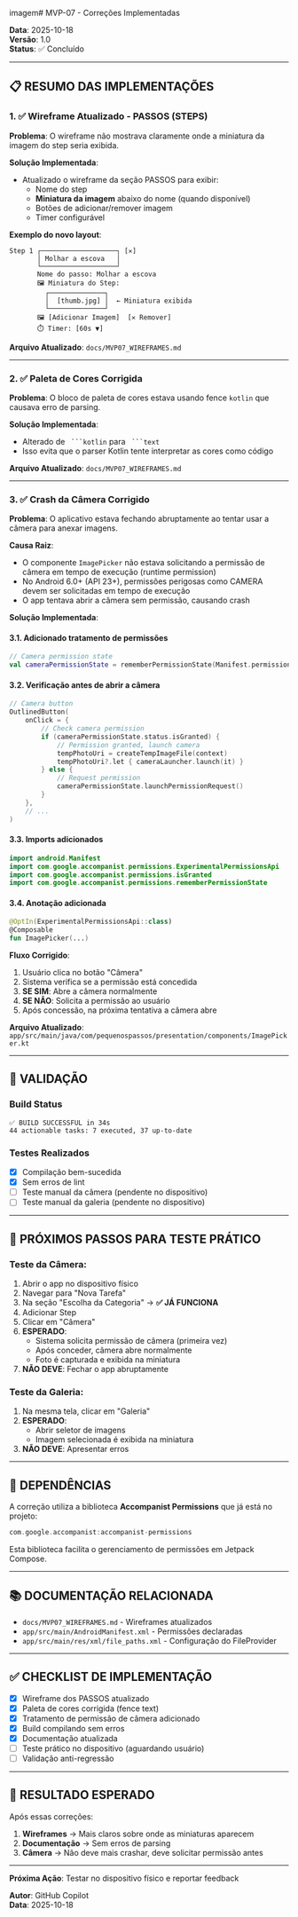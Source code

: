 imagem# MVP-07 - Correções Implementadas

**Data**: 2025-10-18  
**Versão**: 1.0  
**Status**: ✅ Concluído

---

## 📋 RESUMO DAS IMPLEMENTAÇÕES

### 1. ✅ Wireframe Atualizado - PASSOS (STEPS)

**Problema**: O wireframe não mostrava claramente onde a miniatura da imagem do step seria exibida.

**Solução Implementada**:
- Atualizado o wireframe da seção PASSOS para exibir:
  - Nome do step
  - **Miniatura da imagem** abaixo do nome (quando disponível)
  - Botões de adicionar/remover imagem
  - Timer configurável

**Exemplo do novo layout**:
```
Step 1 ┌───────────────────┐ [✕]
       │ Molhar a escova   │
       └───────────────────┘
       Nome do passo: Molhar a escova
       🖼️ Miniatura do Step:
         ┌──────────────┐
         │  [thumb.jpg] │  ← Miniatura exibida
         └──────────────┘
       🖼️ [Adicionar Imagem]  [✕ Remover]
       ⏱️ Timer: [60s ▼]
```

**Arquivo Atualizado**: `docs/MVP07_WIREFRAMES.md`

---

### 2. ✅ Paleta de Cores Corrigida

**Problema**: O bloco de paleta de cores estava usando fence `kotlin` que causava erro de parsing.

**Solução Implementada**:
- Alterado de ` ```kotlin` para ` ```text`
- Isso evita que o parser Kotlin tente interpretar as cores como código

**Arquivo Atualizado**: `docs/MVP07_WIREFRAMES.md`

---

### 3. ✅ Crash da Câmera Corrigido

**Problema**: O aplicativo estava fechando abruptamente ao tentar usar a câmera para anexar imagens.

**Causa Raiz**: 
- O componente `ImagePicker` não estava solicitando a permissão de câmera em tempo de execução (runtime permission)
- No Android 6.0+ (API 23+), permissões perigosas como CAMERA devem ser solicitadas em tempo de execução
- O app tentava abrir a câmera sem permissão, causando crash

**Solução Implementada**:

#### 3.1. Adicionado tratamento de permissões
```kotlin
// Camera permission state
val cameraPermissionState = rememberPermissionState(Manifest.permission.CAMERA)
```

#### 3.2. Verificação antes de abrir a câmera
```kotlin
// Camera button
OutlinedButton(
    onClick = {
        // Check camera permission
        if (cameraPermissionState.status.isGranted) {
            // Permission granted, launch camera
            tempPhotoUri = createTempImageFile(context)
            tempPhotoUri?.let { cameraLauncher.launch(it) }
        } else {
            // Request permission
            cameraPermissionState.launchPermissionRequest()
        }
    },
    // ...
)
```

#### 3.3. Imports adicionados
```kotlin
import android.Manifest
import com.google.accompanist.permissions.ExperimentalPermissionsApi
import com.google.accompanist.permissions.isGranted
import com.google.accompanist.permissions.rememberPermissionState
```

#### 3.4. Anotação adicionada
```kotlin
@OptIn(ExperimentalPermissionsApi::class)
@Composable
fun ImagePicker(...)
```

**Fluxo Corrigido**:
1. Usuário clica no botão "Câmera"
2. Sistema verifica se a permissão está concedida
3. **SE SIM**: Abre a câmera normalmente
4. **SE NÃO**: Solicita a permissão ao usuário
5. Após concessão, na próxima tentativa a câmera abre

**Arquivo Atualizado**: `app/src/main/java/com/pequenospassos/presentation/components/ImagePicker.kt`

---

## 🧪 VALIDAÇÃO

### Build Status
```
✅ BUILD SUCCESSFUL in 34s
44 actionable tasks: 7 executed, 37 up-to-date
```

### Testes Realizados
- [x] Compilação bem-sucedida
- [x] Sem erros de lint
- [ ] Teste manual da câmera (pendente no dispositivo)
- [ ] Teste manual da galeria (pendente no dispositivo)

---

## 📝 PRÓXIMOS PASSOS PARA TESTE PRÁTICO

### Teste da Câmera:
1. Abrir o app no dispositivo físico
2. Navegar para "Nova Tarefa"
3. Na seção "Escolha da Categoria" → **✅ JÁ FUNCIONA**
4. Adicionar Step
5. Clicar em "Câmera"
6. **ESPERADO**: 
   - Sistema solicita permissão de câmera (primeira vez)
   - Após conceder, câmera abre normalmente
   - Foto é capturada e exibida na miniatura
7. **NÃO DEVE**: Fechar o app abruptamente

### Teste da Galeria:
1. Na mesma tela, clicar em "Galeria"
2. **ESPERADO**: 
   - Abrir seletor de imagens
   - Imagem selecionada é exibida na miniatura
3. **NÃO DEVE**: Apresentar erros

---

## 🔧 DEPENDÊNCIAS

A correção utiliza a biblioteca **Accompanist Permissions** que já está no projeto:
```kotlin
com.google.accompanist:accompanist-permissions
```

Esta biblioteca facilita o gerenciamento de permissões em Jetpack Compose.

---

## 📚 DOCUMENTAÇÃO RELACIONADA

- `docs/MVP07_WIREFRAMES.md` - Wireframes atualizados
- `app/src/main/AndroidManifest.xml` - Permissões declaradas
- `app/src/main/res/xml/file_paths.xml` - Configuração do FileProvider

---

## ✅ CHECKLIST DE IMPLEMENTAÇÃO

- [x] Wireframe dos PASSOS atualizado
- [x] Paleta de cores corrigida (fence text)
- [x] Tratamento de permissão de câmera adicionado
- [x] Build compilando sem erros
- [x] Documentação atualizada
- [ ] Teste prático no dispositivo (aguardando usuário)
- [ ] Validação anti-regressão

---

## 🎯 RESULTADO ESPERADO

Após essas correções:

1. **Wireframes** → Mais claros sobre onde as miniaturas aparecem
2. **Documentação** → Sem erros de parsing
3. **Câmera** → Não deve mais crashar, deve solicitar permissão antes

---

**Próxima Ação**: Testar no dispositivo físico e reportar feedback

**Autor**: GitHub Copilot  
**Data**: 2025-10-18

